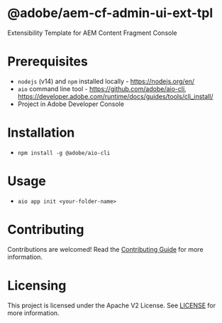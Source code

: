 <!--
Copyright 2022 Adobe. All rights reserved.
This file is licensed to you under the Apache License, Version 2.0 (the "License");
you may not use this file except in compliance with the License. You may obtain a copy
of the License at http://www.apache.org/licenses/LICENSE-2.0

Unless required by applicable law or agreed to in writing, software distributed under
the License is distributed on an "AS IS" BASIS, WITHOUT WARRANTIES OR REPRESENTATIONS
OF ANY KIND, either express or implied. See the License for the specific language
governing permissions and limitations under the License.
-->

# @adobe/aem-cf-admin-ui-ext-tpl

Extensibility Template for AEM Content Fragment Console

# Prerequisites
- `nodejs` (v14) and `npm` installed locally - https://nodejs.org/en/
- `aio` command line tool - https://github.com/adobe/aio-cli, https://developer.adobe.com/runtime/docs/guides/tools/cli_install/
- Project in Adobe Developer Console

# Installation
- `npm install -g @adobe/aio-cli`

# Usage
- `aio app init <your-folder-name>`

# Contributing
Contributions are welcomed! Read the [Contributing Guide](CONTRIBUTING.md) for more information.

# Licensing
This project is licensed under the Apache V2 License. See [LICENSE](LICENSE) for more information.
